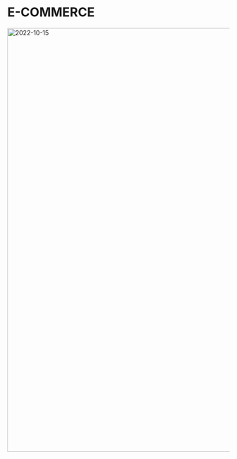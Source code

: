 # E-COMMERCE
<img width="960" alt="2022-10-15" src="https://user-images.githubusercontent.com/91582150/195986717-8a1f6727-3a05-4529-b5c5-342c67ffcb35.png">
